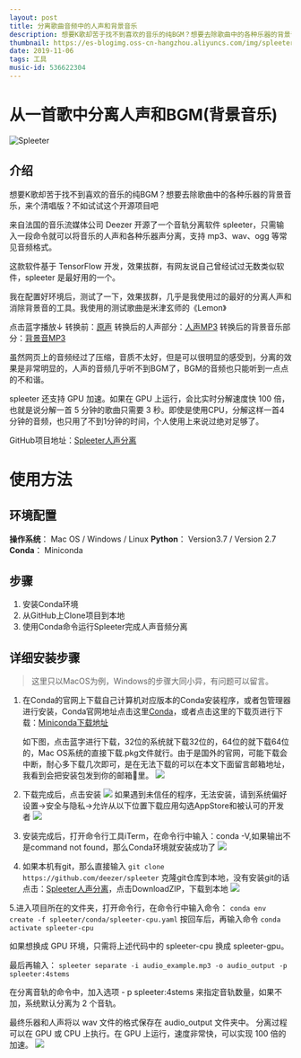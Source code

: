 ```yaml
---
layout: post
title: 分离歌曲音频中的人声和背景音乐
description: 想要K歌却苦于找不到喜欢的音乐的纯BGM？想要去除歌曲中的各种乐器的背景音乐，来个清唱版？不如试试这个开源项目吧.来自法国的音乐流媒体公司 Deezer 开源了一个音轨分离软件 spleeter，只需输入一段命令就可以将音乐的人声和各种乐器声分离，支持 mp3、wav、ogg 等常见音频格式。这款软件基于 TensorFlow 开发，效果拔群，有网友说自己曾经试过无数类似软件，spleeter 是最好用的一个。我在配置好环境后，测试了一下，效果拔群，几乎是我使用过的最好的分离人声和消除背景音的工具。我使用的测试歌曲是米津玄师的《Lemon》
thumbnail: https://es-blogimg.oss-cn-hangzhou.aliyuncs.com/img/spleeter_logo.png
date: 2019-11-06
tags: 工具
music-id: 536622304
---
```



# 从一首歌中分离人声和BGM(背景音乐)

![Spleeter](https://es-blogimg.oss-cn-hangzhou.aliyuncs.com/img/spleeter_logo.png)

## 介绍

想要K歌却苦于找不到喜欢的音乐的纯BGM？想要去除歌曲中的各种乐器的背景音乐，来个清唱版？不如试试这个开源项目吧

来自法国的音乐流媒体公司 Deezer 开源了一个音轨分离软件 spleeter，只需输入一段命令就可以将音乐的人声和各种乐器声分离，支持 mp3、wav、ogg 等常见音频格式。

这款软件基于 TensorFlow 开发，效果拔群，有网友说自己曾经试过无数类似软件，spleeter 是最好用的一个。

我在配置好环境后，测试了一下，效果拔群，几乎是我使用过的最好的分离人声和消除背景音的工具。我使用的测试歌曲是米津玄师的《Lemon》

点击蓝字播放↓
转换前：[原声](https://es-blogimg.oss-cn-hangzhou.aliyuncs.com/audio/Lemon-%E7%B1%B3%E6%B4%A5%E7%8E%84%E5%B8%88.mp3)
转换后的人声部分：[人声MP3](https://es-blogimg.oss-cn-hangzhou.aliyuncs.com/audio/vocals.mp3)
转换后的背景音乐部分：[背景音MP3](https://es-blogimg.oss-cn-hangzhou.aliyuncs.com/audio/accompaniment.mp3)

虽然网页上的音频经过了压缩，音质不太好，但是可以很明显的感受到，分离的效果是非常明显的，人声的音频几乎听不到BGM了，BGM的音频也只能听到一点点的不和谐。

spleeter 还支持 GPU 加速。如果在 GPU 上运行，会比实时分解速度快 100 倍，也就是说分解一首 5 分钟的歌曲只需要 3 秒。即使是使用CPU，分解这样一首4分钟的音频，也只用了不到1分钟的时间，个人使用上来说过绝对足够了。

GitHub项目地址：[Spleeter人声分离](https://github.com/deezer/spleeter)

# 使用方法
## 环境配置
**操作系统**： Mac OS / Windows / Linux
**Python**： Version3.7 / Version 2.7
**Conda**： Miniconda

## 步骤
1. 安装Conda环境
2. 从GitHub上Clone项目到本地
3. 使用Conda命令运行Spleeter完成人声音频分离


## 详细安装步骤
> 这里只以MacOS为例，Windows的步骤大同小异，有问题可以留言。

1. 在Conda的官网上下载自己计算机对应版本的Conda安装程序，或者包管理器进行安装，Conda官网地址点击这里[Conda](https://docs.conda.io/en/latest/conda.html)，或者点击这里的下载页进行下载：[Miniconda下载地址](https://docs.conda.io/en/latest/miniconda.html)

    如下图，点击蓝字进行下载，32位的系统就下载32位的，64位的就下载64位的，Mac OS系统的直接下载.pkg文件就行。由于是国外的官网，可能下载会中断，耐心多下载几次即可，是在无法下载的可以在本文下面留言邮箱地址，我看到会把安装包发到你的邮箱📮里。
![](https://es-blogimg.oss-cn-hangzhou.aliyuncs.com/img/20191106193236.png)

2. 下载完成后，点击安装
![](https://es-blogimg.oss-cn-hangzhou.aliyuncs.com/img/20191106193303.png)
    如果遇到未信任的程序，无法安装，请到系统偏好设置->安全与隐私->允许从以下位置下载应用勾选AppStore和被认可的开发者
![](https://es-blogimg.oss-cn-hangzhou.aliyuncs.com/img/20191106193211.png)

1. 安装完成后，打开命令行工具iTerm，在命令行中输入：conda -V,如果输出不是command not found，那么Conda环境就安装成功了
![](https://es-blogimg.oss-cn-hangzhou.aliyuncs.com/img/20191106194445.png)

1. 如果本机有git，那么直接输入
    `git clone https://github.com/deezer/spleeter`
    克隆git仓库到本地，没有安装git的话点击：[Spleeter人声分离](https://github.com/deezer/spleeter)，点击DownloadZIP，下载到本地
    ![](https://es-blogimg.oss-cn-hangzhou.aliyuncs.com/img/20191106194708.png)

5.进入项目所在的文件夹，打开命令行，在命令行中输入命令：
    `conda env create -f spleeter/conda/spleeter-cpu.yaml`
    按回车后，再输入命令
    `conda activate spleeter-cpu`
    

如果想换成 GPU 环境，只需将上述代码中的 spleeter-cpu 换成 spleeter-gpu。

最后再输入：
`spleeter separate -i audio_example.mp3 -o audio_output -p spleeter:4stems`

在分离音轨的命令中，加入选项 - p spleeter:4stems 来指定音轨数量，如果不加，系统默认分离为 2 个音轨。

最终乐器和人声将以 wav 文件的格式保存在 audio_output 文件夹中。
分离过程可以在 GPU 或 CPU 上执行。在 GPU 上运行，速度非常快，可以实现 100 倍的加速。
![](https://es-blogimg.oss-cn-hangzhou.aliyuncs.com/img/20191106195126.png)